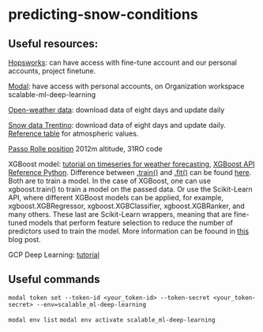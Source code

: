 # predicting-snow-conditions

## Useful resources:
[Hopsworks](https://www.hopsworks.ai/): can have access with fine-tune account and our personal accounts, project finetune.

[Modal](https://modal.com/): have access with personal accounts, on Organization workspace scalable-ml-deep-learning

[Open-weather data](https://open-meteo.com/en/docs#latitude=46.2979&longitude=11.7871&hourly=temperature_2m,relativehumidity_2m,dewpoint_2m,apparent_temperature,precipitation,rain,showers,snowfall,snow_depth,freezinglevel_height,visibility&models=best_match&daily=temperature_2m_max,temperature_2m_min,precipitation_sum,rain_sum,showers_sum,snowfall_sum,precipitation_hours&current_weather=true&timezone=auto&past_days=61): download data of eight days and update daily

[Snow data Trentino](https://dati.trentino.it/dataset/dati-recenti-dei-campi-neve/resource/0bbde12d-348d-43ea-8a30-078d59df5188): download data of eight days and update daily. [Reference table](http://content.meteotrentino.it/neve-ghiacci/Husky/mod1/legenda-mod1.pdf) for atmospheric values.

[Passo Rolle position](https://goo.gl/maps/G3Qw8WNvZ19ojKEK7) 2012m altitude, 31RO code

XGBoost model: [tutorial on timeseries for weather forecasting](https://www.kaggle.com/code/robikscube/tutorial-time-series-forecasting-with-xgboost), [XGBoost API Reference Python](https://xgboost.readthedocs.io/en/latest/python/python_api.html#module-xgboost.sklearn). Difference between [.train()](https://xgboost.readthedocs.io/en/stable/python/python_api.html#module-xgboost.training) and [.fit()](https://xgboost.readthedocs.io/en/stable/python/python_api.html#module-xgboost.sklearn) can be found [here](https://stackoverflow.com/questions/47152610/what-is-the-difference-between-xgb-train-and-xgb-xgbregressor-or-xgb-xgbclassif). Both are to train a model. In the case of XGBoost, one can use xgboost.train() to train a model on the passed data. Or use the Scikit-Learn API, where different XGBoost models can be applied, for example, xgboost.XGBRegressor, xgboost.XGBClassifier, xgboost.XGBRanker, and many others. These last are Scikit-Learn wrappers, meaning that are fine-tuned models that perform feature selection to reduce the number of predictors used to train the model. More information can be foound in [this](https://towardsdatascience.com/feature-selection-for-machine-learning-in-python-wrapper-methods-2b5e27d2db31) blog post.

GCP Deep Learning: [tutorial](https://medium.com/google-cloud/how-to-run-deep-learning-models-on-google-cloud-platform-in-6-steps-4950a57acfa5)

## Useful commands

`modal token set --token-id <your_token-id> --token-secret <your_token-secret> --env=scalable_ml-deep-learning`

`modal env list`
`modal env activate scalable_ml-deep-learning`
